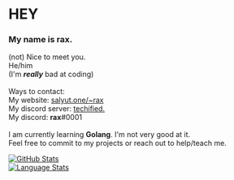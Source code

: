 # HEY
### My name is rax.
(not) Nice to meet you. 
<br>
He/him
<br>
(I'm ***really*** bad at coding)
<br>
<br>
Ways to contact: 
<br>
My website: [salyut.one/~rax](https://salyut.one/~rax "secret message: I hate you")
<br>
My discord server: [techified.](https://discord.gg/techifiediscurrentlydefunct.pleasecomebacklater. "this is a great server")
<br>
My discord: **rax**#0001
<br>
<br>
I am currently learning **Golang**. I'm not very good at it. 
<br>
Feel free to commit to my projects or reach out to help/teach me.

[![GitHub Stats](https://github-readme-stats.vercel.app/api/?username=raxader&count_private=true&theme=tokyonight&showicons=true)]()
<br>
[![Language Stats](https://github-readme-stats.vercel.app/api/top-langs/?username=raxader&langs_count=5&theme=tokyonight)]()
